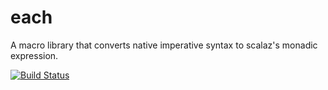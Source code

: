 # each
A macro library that converts native imperative syntax to scalaz's monadic expression.

[![Build Status](https://travis-ci.org/ThoughtWorksInc/each.svg?branch=master)](https://travis-ci.org/ThoughtWorksInc/each)
